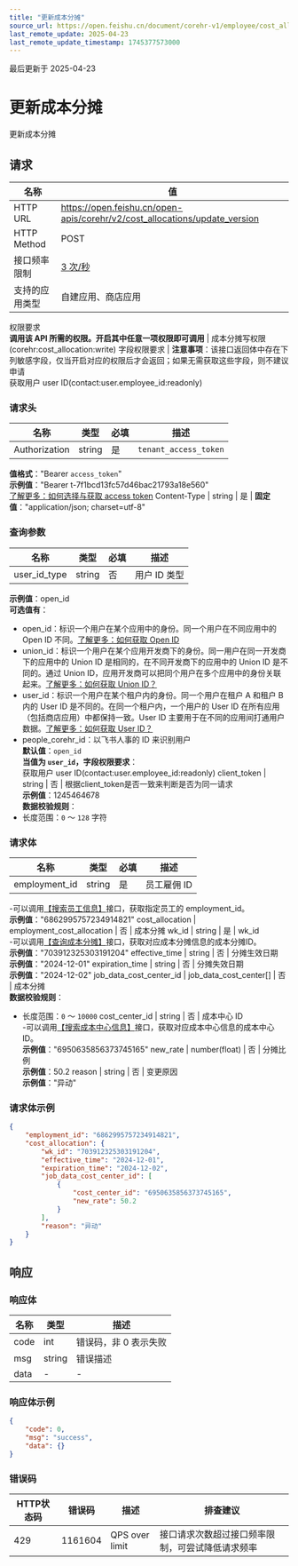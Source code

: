 ```yaml
---
title: "更新成本分摊"
source_url: https://open.feishu.cn/document/corehr-v1/employee/cost_allocation/update_version
last_remote_update: 2025-04-23
last_remote_update_timestamp: 1745377573000
---
```

最后更新于 2025-04-23

# 更新成本分摊

更新成本分摊

## 请求
名称 | 值
---|---
HTTP URL | https://open.feishu.cn/open-apis/corehr/v2/cost_allocations/update_version
HTTP Method | POST
接口频率限制 | [3 次/秒](https://open.feishu.cn/document/ukTMukTMukTM/uUzN04SN3QjL1cDN)
支持的应用类型 | 自建应用、商店应用
权限要求  
            **调用该 API 所需的权限。开启其中任意一项权限即可调用** | 成本分摊写权限(corehr:cost_allocation:write)
字段权限要求 | **注意事项**：该接口返回体中存在下列敏感字段，仅当开启对应的权限后才会返回；如果无需获取这些字段，则不建议申请  
        获取用户 user ID(contact:user.employee_id:readonly)

### 请求头

名称 | 类型 | 必填 | 描述
--- | --- | --- | ---
Authorization | string | 是 | `tenant_access_token`  
**值格式**："Bearer `access_token`"  
**示例值**："Bearer t-7f1bcd13fc57d46bac21793a18e560"  
[了解更多：如何选择与获取 access token](https://open.feishu.cn/document/uAjLw4CM/ugTN1YjL4UTN24CO1UjN/trouble-shooting/how-to-choose-which-type-of-token-to-use)
Content-Type | string | 是 | **固定值**："application/json; charset=utf-8"

### 查询参数

名称 | 类型 | 必填 | 描述
--- | --- | --- | ---
user_id_type | string | 否 | 用户 ID 类型  
**示例值**：open_id  
**可选值有**：  
- open_id：标识一个用户在某个应用中的身份。同一个用户在不同应用中的 Open ID 不同。[了解更多：如何获取 Open ID](https://open.feishu.cn/document/uAjLw4CM/ugTN1YjL4UTN24CO1UjN/trouble-shooting/how-to-obtain-openid)  
- union_id：标识一个用户在某个应用开发商下的身份。同一用户在同一开发商下的应用中的 Union ID 是相同的，在不同开发商下的应用中的 Union ID 是不同的。通过 Union ID，应用开发商可以把同个用户在多个应用中的身份关联起来。[了解更多：如何获取 Union ID？](https://open.feishu.cn/document/uAjLw4CM/ugTN1YjL4UTN24CO1UjN/trouble-shooting/how-to-obtain-union-id)  
- user_id：标识一个用户在某个租户内的身份。同一个用户在租户 A 和租户 B 内的 User ID 是不同的。在同一个租户内，一个用户的 User ID 在所有应用（包括商店应用）中都保持一致。User ID 主要用于在不同的应用间打通用户数据。[了解更多：如何获取 User ID？](https://open.feishu.cn/document/uAjLw4CM/ugTN1YjL4UTN24CO1UjN/trouble-shooting/how-to-obtain-user-id)  
- people_corehr_id：以飞书人事的 ID 来识别用户  
**默认值**：`open_id`  
**当值为 `user_id`，字段权限要求**：  
获取用户 user ID(contact:user.employee_id:readonly)
client_token | string | 否 | 根据client_token是否一致来判断是否为同一请求  
**示例值**：1245464678  
**数据校验规则**：  
- 长度范围：`0` ～ `128` 字符

### 请求体

名称 | 类型 | 必填 | 描述
--- | --- | --- | ---
employment_id | string | 是 | 员工雇佣 ID  
-可以调用[【搜索员工信息】](https://open.feishu.cn/document/uAjLw4CM/ukTMukTMukTM/corehr-v2/employee/search)接口，获取指定员工的 employment_id。  
**示例值**："6862995757234914821"
cost_allocation | employment_cost_allocation | 否 | 成本分摊
wk_id | string | 是 | wk_id  
-可以调用[【查询成本分摊】](https://open.feishu.cn/document/uAjLw4CM/ukTMukTMukTM/corehr-v2/cost_allocation/batch_query)接口，获取对应成本分摊信息的成本分摊ID。  
**示例值**："703912325303191204"
effective_time | string | 否 | 分摊生效日期  
**示例值**："2024-12-01"
expiration_time | string | 否 | 分摊失效日期  
**示例值**："2024-12-02"
job_data_cost_center_id | job_data_cost_center\[\] | 否 | 成本分摊  
**数据校验规则**：  
- 长度范围：`0` ～ `10000`
cost_center_id | string | 否 | 成本中心 ID  
-可以调用[【搜索成本中心信息】](https://open.feishu.cn/document/uAjLw4CM/ukTMukTMukTM/corehr-v2/cost_center/search)接口，获取对应成本中心信息的成本中心ID。  
**示例值**："6950635856373745165"
new_rate | number(float) | 否 | 分摊比例  
**示例值**：50.2
reason | string | 否 | 变更原因  
**示例值**："异动"

### 请求体示例
```json
{
    "employment_id": "6862995757234914821",
    "cost_allocation": {
        "wk_id": "703912325303191204",
        "effective_time": "2024-12-01",
        "expiration_time": "2024-12-02",
        "job_data_cost_center_id": [
            {
                "cost_center_id": "6950635856373745165",
                "new_rate": 50.2
            }
        ],
        "reason": "异动"
    }
}
```

## 响应

### 响应体

名称 | 类型 | 描述
--- | --- | ---
code | int | 错误码，非 0 表示失败
msg | string | 错误描述
data | \- | \-

### 响应体示例
```json
{
    "code": 0,
    "msg": "success",
    "data": {}
}
```

### 错误码

HTTP状态码 | 错误码 | 描述 | 排查建议
--- | --- | --- | ---
429 | 1161604 | QPS over limit | 接口请求次数超过接口频率限制，可尝试降低请求频率
